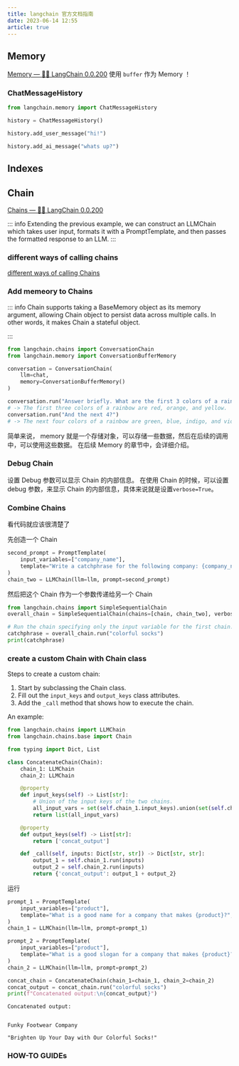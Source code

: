 ```yaml
---
title: langchain 官方文档指南
date: 2023-06-14 12:55
article: true
---
```


## Memory

[Memory — 🦜🔗 LangChain 0.0.200](https://python.langchain.com/en/latest/modules/memory/getting_started.html)
使用 `buffer` 作为 Memory ！

### ChatMessageHistory

```python
from langchain.memory import ChatMessageHistory

history = ChatMessageHistory()

history.add_user_message("hi!")

history.add_ai_message("whats up?")
```

## Indexes

## Chain

[Chains — 🦜🔗 LangChain 0.0.200](https://python.langchain.com/en/latest/modules/chains/getting_started.html)

::: info
Extending the previous example, we can construct an LLMChain which takes user input, formats it with a PromptTemplate, and then passes the formatted response to an LLM.
:::

### different ways of calling chains

[different ways of calling Chains](https://python.langchain.com/en/latest/modules/chains/getting_started.html#different-ways-of-calling-chains)

### Add memeory to Chains

::: info
Chain supports taking a BaseMemory object as its memory argument, allowing Chain object to persist data across multiple calls. In other words, it makes Chain a stateful object.

:::

```python
from langchain.chains import ConversationChain
from langchain.memory import ConversationBufferMemory

conversation = ConversationChain(
    llm=chat,
    memory=ConversationBufferMemory()
)

conversation.run("Answer briefly. What are the first 3 colors of a rainbow?")
# -> The first three colors of a rainbow are red, orange, and yellow.
conversation.run("And the next 4?")
# -> The next four colors of a rainbow are green, blue, indigo, and violet.
```

简单来说， memory 就是一个存储对象，可以存储一些数据，然后在后续的调用中，可以使用这些数据。 在后续 Memory 的章节中，会详细介绍。

### Debug Chain

设置 Debug 参数可以显示 Chain 的内部信息。
在使用 Chain 的时候，可以设置 debug 参数，来显示 Chain 的内部信息，具体来说就是设置`verbose=True`。

### Combine Chains

看代码就应该很清楚了

先创造一个 Chain

```python
second_prompt = PromptTemplate(
    input_variables=["company_name"],
    template="Write a catchphrase for the following company: {company_name}",
)
chain_two = LLMChain(llm=llm, prompt=second_prompt)
```

然后把这个 Chain 作为一个参数传递给另一个 Chain

```python
from langchain.chains import SimpleSequentialChain
overall_chain = SimpleSequentialChain(chains=[chain, chain_two], verbose=True)

# Run the chain specifying only the input variable for the first chain.
catchphrase = overall_chain.run("colorful socks")
print(catchphrase)
```

### create a custom Chain with **Chain** class

Steps to create a custom chain:

1. Start by subclassing the Chain class.
2. Fill out the `input_keys` and `output_keys` class attributes.
3. Add the `_call` method that shows how to execute the chain.

An example:

```python
from langchain.chains import LLMChain
from langchain.chains.base import Chain

from typing import Dict, List

class ConcatenateChain(Chain):
    chain_1: LLMChain
    chain_2: LLMChain

    @property
    def input_keys(self) -> List[str]:
        # Union of the input keys of the two chains.
        all_input_vars = set(self.chain_1.input_keys).union(set(self.chain_2.input_keys))
        return list(all_input_vars)

    @property
    def output_keys(self) -> List[str]:
        return ['concat_output']

    def _call(self, inputs: Dict[str, str]) -> Dict[str, str]:
        output_1 = self.chain_1.run(inputs)
        output_2 = self.chain_2.run(inputs)
        return {'concat_output': output_1 + output_2}
```

运行

```python
prompt_1 = PromptTemplate(
    input_variables=["product"],
    template="What is a good name for a company that makes {product}?",
)
chain_1 = LLMChain(llm=llm, prompt=prompt_1)

prompt_2 = PromptTemplate(
    input_variables=["product"],
    template="What is a good slogan for a company that makes {product}?",
)
chain_2 = LLMChain(llm=llm, prompt=prompt_2)

concat_chain = ConcatenateChain(chain_1=chain_1, chain_2=chain_2)
concat_output = concat_chain.run("colorful socks")
print(f"Concatenated output:\n{concat_output}")
```

```
Concatenated output:


Funky Footwear Company

"Brighten Up Your Day with Our Colorful Socks!"
```

### HOW-TO GUIDEs
